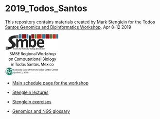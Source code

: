 # 2019_Todos_Santos

This repository contains materials created by [Mark Stenglein](http://stengleinlab.org) for the [Todos Santos Genomics and Bioinformatics Workshop](https://dbsloan.github.io/TS2019/), Apr 8-12 2019

<a href="https://dbsloan.github.io/TS2019/">
<img border="0" alt="Todos Santos workshop" src="./lectures/TS_WorkshopLogo.png" width="35%" height="auto">
</a>


- [Main schedule page for the workshop](https://dbsloan.github.io/TS2019/)

- [Stenglein lectures](./lectures/ReadMe.md)

- [Stenglein exercises](./exercises/ReadMe.md)

- [Genomics and NGS glossary](./Genomics_and_NGS_Glossary.md)
